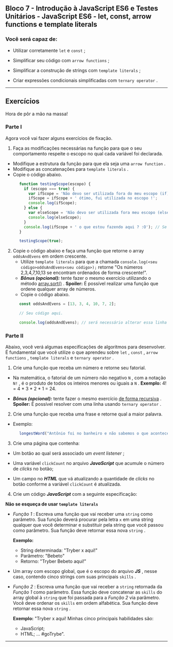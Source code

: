 ## Bloco 7 - Introdução à JavaScript ES6 e Testes Unitários - JavaScript ES6 - let, const, arrow functions e template literals


### Você será capaz de:

-   Utilizar corretamente `let` e `const` ;
    
-   Simplificar seu código com `arrow functions` ;
    
-   Simplificar a construção de strings com `template literals` ;
    
-   Criar expressões condicionais simplificadas com `ternary operator` .
    

----------

## Exercícios

Hora de pôr a mão na massa!

### Parte I

Agora você vai fazer alguns exercícios de fixação.

1.  Faça as modificações necessárias na função para que o seu comportamento respeite o escopo no qual cada variável foi declarada.

-   Modifique a estrutura da função para que ela seja uma `arrow function` .
-   Modifique as concatenações para `template literals` .
-   Copie o código abaixo.

```js
      function testingScope(escopo) {
        if (escopo === true) {
          var ifScope = 'Não devo ser utilizada fora do meu escopo (if)';
          ifScope = ifScope + ' ótimo, fui utilizada no escopo !';
          console.log(ifScope);
        } else {
          var elseScope = 'Não devo ser utilizada fora meu escopo (else)';
          console.log(elseScope);
        }
        console.log(ifScope + ' o que estou fazendo aqui ? :O'); // Se necessário esta linha pode ser removida.
      }

      testingScope(true);
```

2.  Copie o código abaixo e faça uma função que retorne o array `oddsAndEvens` em ordem crescente.
    -   Utilize `template literals` para que a chamada `console.log(<seu código>oddsAndEvens<seu código>);` retorne "Os números 2,3,4,7,10,13 se encontram ordenados de forma crescente!".
    -   **_Bônus (opcional):_** tente fazer o mesmo exercício utilizando o método [array.sort()](https://developer.mozilla.org/en-US/docs/Web/JavaScript/Reference/Global_Objects/Array/sort) . **Spoiler:** É possível realizar uma função que ordene qualquer array de números.
    -   Copie o código abaixo.

```js
      const oddsAndEvens = [13, 3, 4, 10, 7, 2];

      // Seu código aqui.

      console.log(oddsAndEvens); // será necessário alterar essa linha 😉
```

### Parte II

Abaixo, você verá algumas especificações de algoritmos para desenvolver. É fundamental que você utilize o que aprendeu sobre `let` , `const` , `arrow functions` , `template literals` e `ternary operator` .

1.  Crie uma função que receba um número e retorne seu fatorial.

-   Na matemática, o fatorial de um número não negativo `N` , com a notação `N!` , é o produto de todos os inteiros menores ou iguais a `N` . **Exemplo:** 4! = 4 * 3 * 2 * 1 = 24.
    
-   **_Bônus (opcional):_** tente fazer o mesmo exercício [de forma recursiva](http://www.devfuria.com.br/logica-de-programacao/recursividade-fatorial/) . **Spoiler:** É possível resolver com uma linha usando `ternary operator` .
    

2.  Crie uma função que receba uma frase e retorne qual a maior palavra.

-   Exemplo:

```js
      longestWord("Antônio foi no banheiro e não sabemos o que aconteceu") // retorna 'aconteceu'
```

3.  Crie uma página que contenha:

-   Um botão ao qual será associado um _event listener_ ;
    
-   Uma variável `clickCount` no arquivo **_JavaScript_** que acumule o número de _clicks_ no botão;
    
-   Um campo no **_HTML_** que vá atualizando a quantidade de _clicks_ no botão conforme a variável `clickCount` é atualizada.
    

4.  Crie um código **_JavaScript_** com a seguinte especificação:

**Não se esqueça de usar `template literals`**

-   _Função 1_ : Escreva uma função que vai receber uma `string` como parâmetro. Sua função deverá procurar pela letra `x` em uma string qualquer que você determinar e substituir pela string que você passou como parâmetro. Sua função deve retornar essa nova `string` .
    
    **Exemplo:**
    
    -   String determinada: "Tryber x aqui!"
    -   Parâmetro: "Bebeto"
    -   Retorno: "Tryber Bebeto aqui!"
-   Um array com escopo global, que é o escopo do arquivo **_JS_** , nesse caso, contendo cinco strings com suas principais `skills` .
    
-   _Função 2_ : Escreva uma função que vai receber a `string` retornada da _Função 1_ como parâmetro. Essa função deve concatenar as `skills` do array global à `string` que foi passada para a _Função 2_ via parâmetro. Você deve ordenar os `skills` em ordem alfabética. Sua função deve retornar essa nova `string` .
    
    **Exemplo:** "Tryber x aqui! Minhas cinco principais habilidades são:
    
    -   JavaScript;
    -   HTML; ... #goTrybe".

----------